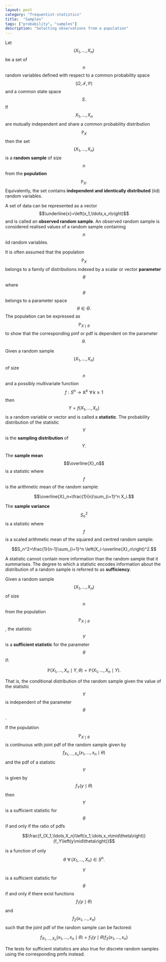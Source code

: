 ```yaml
---
layout: post
category: "frequentist-statistics"
title:  "Samples"
tags: ["probability", "samples"]
description: "Selecting observations from a population"
---
```


Let $$\left(X_1,\ldots,X_n\right)$$ be a set of $$n$$ random variables defined with respect to a common probability space $$\left(\Omega,\mathcal{F},\mathbb{P}\right)$$ and a common state space $$S.$$ If $$X_1,\ldots,X_n$$ are mutually independent and share a common probability distribution $$\mathbb{P}_X$$ then the set $$\left(X_1,\ldots,X_n\right)$$ is a **random sample** of size $$n$$ from the **population** $$\mathbb{P}_X.$$ Equivalently, the set contains **independent and identically distributed** (iid) random variables.

A set of data can be represented as a vector $$\underline{x}=\left(x_1,\ldots,x_n\right)$$ and is called an **observed random sample**. An observed random sample is considered realised values of a random sample containing $$n$$ iid random variables.

It is often assumed that the population $$\mathbb{P}_X$$ belongs to a family of distributions indexed by a scalar or vector **parameter** $$\theta$$ where $$\theta$$ belongs to a parameter space $$\theta\in\Theta.$$ The population can be expressed as $$\mathbb{P}_{X\mid\theta}$$ to show that the corresponding pmf or pdf is dependent on the parameter $$\theta.$$

Given a random sample $$\left(X_1,\ldots,X_n\right)$$ of size $$n$$ and a possibly multivariate function $$f:S^n\rightarrow\mathbb{R}^k\,\,\forall\,k\geq 1$$ then $$Y=f\left(X_1,\ldots,X_n\right)$$ is a random variable or vector and is called a **statistic**. The probability distribution of the statistic $$Y$$ is the **sampling distribution** of $$Y.$$

The **sample mean** $$\overline{X}_n$$ is a statistic where $$f$$ is the arithmetic mean of the random sample:

$$\overline{X}_n=\frac{1}{n}\sum_{i=1}^n X_i.$$

The **sample variance** $$S_n^2$$ is a statistic where $$f$$ is a scaled arithmetic mean of the squared and centred random sample:

$$S_n^2=\frac{1}{n-1}\sum_{i=1}^n \left(X_i-\overline{X}_n\right)^2.$$

A statistic cannot contain more information than the random sample that it summarises. The degree to which a statistic encodes information about the distribution of a random sample is referred to as **sufficiency**.

Given a random sample  $$\left(X_1,\ldots,X_n\right)$$ of size $$n$$ from the population $$\mathbb{P}_{X\mid\theta}$$, the statistic $$Y$$ is a **sufficient statistic** for the parameter $$\theta$$ if:

$$\mathbb{P}\left(X_1,\ldots,X_n\mid Y,\theta\right)=\mathbb{P}\left(X_1,\ldots,X_n\mid Y\right).$$

That is, the conditional distribution of the random sample given the value of the statistic $$Y$$ is independent of the parameter $$\theta$$.

If the population $$\mathbb{P}_{X\mid\theta}$$ is continuous with joint pdf of the random sample given by $$f_{X_1,\ldots,X_n}\left(x_1,\dots,x_n\mid\theta\right)$$ and the pdf of a statistic $$Y$$ is given by $$f_Y\left(y\mid\theta\right)$$ then $$Y$$ is a sufficient statistic for $$\theta$$ if and only if the ratio of pdfs

$$\frac{f_{X_1,\ldots,X_n}\left(x_1,\dots,x_n\mid\theta\right)}{f_Y\left(y\mid\theta\right)}$$

is a function of only $$\theta\,\,\forall\,\left(X_1,\ldots,X_n\right)\in S^n.$$

$$Y$$ is a sufficient statistic for $$\theta$$ if and only if there exist functions $$f_1\left(y\mid\theta\right)$$ and $$f_2\left(x_1,\ldots,x_n\right)$$ such that the joint pdf of the random sample can be factored:

$$f_{X_1,\ldots,X_n}\left(x_1,\dots,x_n\mid\theta\right)=f_1\left(y\mid\theta\right)f_2\left(x_1,\ldots,x_n\right)$$

The tests for sufficient statistics are also true for discrete random samples using the corresponding pmfs instead.
